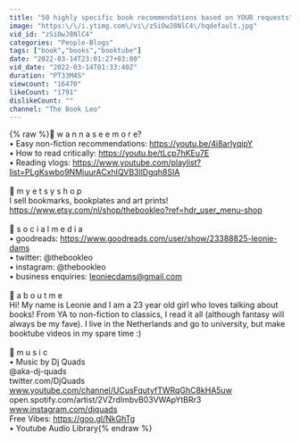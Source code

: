 ```yaml
---
title: "50 highly specific book recommendations based on YOUR requests"
image: "https:\/\/i.ytimg.com\/vi\/zSiOwJ8NlC4\/hqdefault.jpg"
vid_id: "zSiOwJ8NlC4"
categories: "People-Blogs"
tags: ["book","books","booktube"]
date: "2022-03-14T23:01:27+03:00"
vid_date: "2022-03-14T01:33:40Z"
duration: "PT33M4S"
viewcount: "16470"
likeCount: "1791"
dislikeCount: ""
channel: "The Book Leo"
---
```

{% raw %}🌻 w a n n a   s e e   m o r e?<br />• Easy non-fiction recommendations: <a rel="nofollow" target="blank" href="https://youtu.be/4i8arIyqipY">https://youtu.be/4i8arIyqipY</a><br />• How to read critically: <a rel="nofollow" target="blank" href="https://youtu.be/tLcp7hKEu7E">https://youtu.be/tLcp7hKEu7E</a><br />• Reading vlogs: <a rel="nofollow" target="blank" href="https://www.youtube.com/playlist?list=PLgKswbo9NMjuurACxhIQVB3llDgqh8SIA">https://www.youtube.com/playlist?list=PLgKswbo9NMjuurACxhIQVB3llDgqh8SIA</a><br /><br />🌸 m y   e t s y   s h o p<br />I sell bookmarks, bookplates and art prints! <br /><a rel="nofollow" target="blank" href="https://www.etsy.com/nl/shop/thebookleo?ref=hdr_user_menu-shop">https://www.etsy.com/nl/shop/thebookleo?ref=hdr_user_menu-shop</a><br /><br />🌼 s o c i a l   m e d i a<br />• goodreads: <a rel="nofollow" target="blank" href="https://www.goodreads.com/user/show/23388825-leonie-dams">https://www.goodreads.com/user/show/23388825-leonie-dams</a><br />• twitter: @thebookleo<br />• instagram: @thebookleo<br />• business enquiries: leoniecdams@gmail.com<br /><br />🌺 a b o u t   m e<br />Hi! My name is Leonie and I am a 23 year old girl who loves talking about books! From YA to non-fiction to classics, I read it all (although fantasy will always be my fave). I live in the Netherlands and go to university, but make booktube videos in my spare time :)<br /><br />🌹 m u s i c<br />• Music by Dj Quads<br />@aka-dj-quads<br />twitter.com/DjQuads<br />www.youtube.com/channel/UCusFqutyfTWRqGhC8kHA5uw<br />open.spotify.com/artist/2VZrdImbvB03VWApYtBRr3<br />www.instagram.com/djquads<br />Free Vibes: <a rel="nofollow" target="blank" href="https://goo.gl/NkGhTg">https://goo.gl/NkGhTg</a><br />• Youtube Audio Library{% endraw %}
